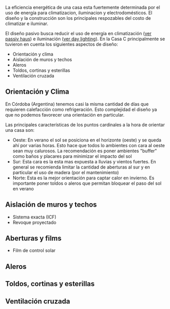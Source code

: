 La eficiencia energética de una casa esta fuertemente determinada por el uso de energía para climatizacion, iluminacion y electrodomésticos. El diseño y la construcción son los principales respozables del costo de climatizar e iluminar.

El diseño pasivo busca reducir el uso de energía en climatización ([ver passiv haus](http://en.wikipedia.org/wiki/Passive_solar_design)) e iluminación ([ver day lighting](http://en.wikipedia.org/wiki/Daylighting)). En la Casa C principalmente se tuvieron en cuenta los siguientes aspectos de diseño:

* Orientación y clima
* Aislación de muros y techos
* Aleros
* Toldos, cortinas y esterillas
* Ventilación cruzada

## Orientación y Clima
En Córdoba (Argentina) tenemos casi la misma cantidad de días que requieren calefacción como refrigeración. Esto complejidad el diseño ya que no podemos favorecer una orientación en particular.
<!-- TODO: Listar cantidad de horas de insolación, los días exactos y la norma IRAM
 -->

Las principales características de los puntos cardinales a la hora de orientar una casa son:

* Oeste: En verano el sol se posiciona en el horizonte (oeste) y se queda ahí por varias horas. Esto hace que todos lo ambientes con cara al oeste sean muy calurosos. La recomendación es poner ambientes "buffer" como baños y placares para minimizar el impacto del sol
* Sur: Esta cara es la esta mas expuesta a lluvias y vientos fuertes. En general se recomienda limitar la cantidad de aberturas al sur y en particular el uso de madera (por el mantenimiento)
* Norte: Esta es la mejor orientación para captar calor en invierno. Es importante poner toldos o aleros que permitan bloquear el paso del sol en verano

## Aislación de muros y techos
* Sistema exacta (ICF)
* Revoque proyectado

## Aberturas y films
* Film de control solar

## Aleros

## Toldos, cortinas y esterillas

## Ventilación cruzada

